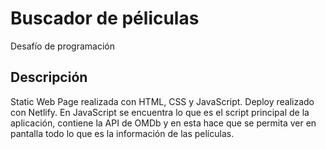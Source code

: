 # Buscador de péliculas
Desafío de programación

## Descripción
Static Web Page realizada con HTML, CSS y JavaScript. Deploy realizado con Netlify.
En JavaScript se encuentra lo que es el script principal de la aplicación, contiene la API de OMDb y en esta hace que se permita ver en pantalla todo lo que es la información de las películas.


